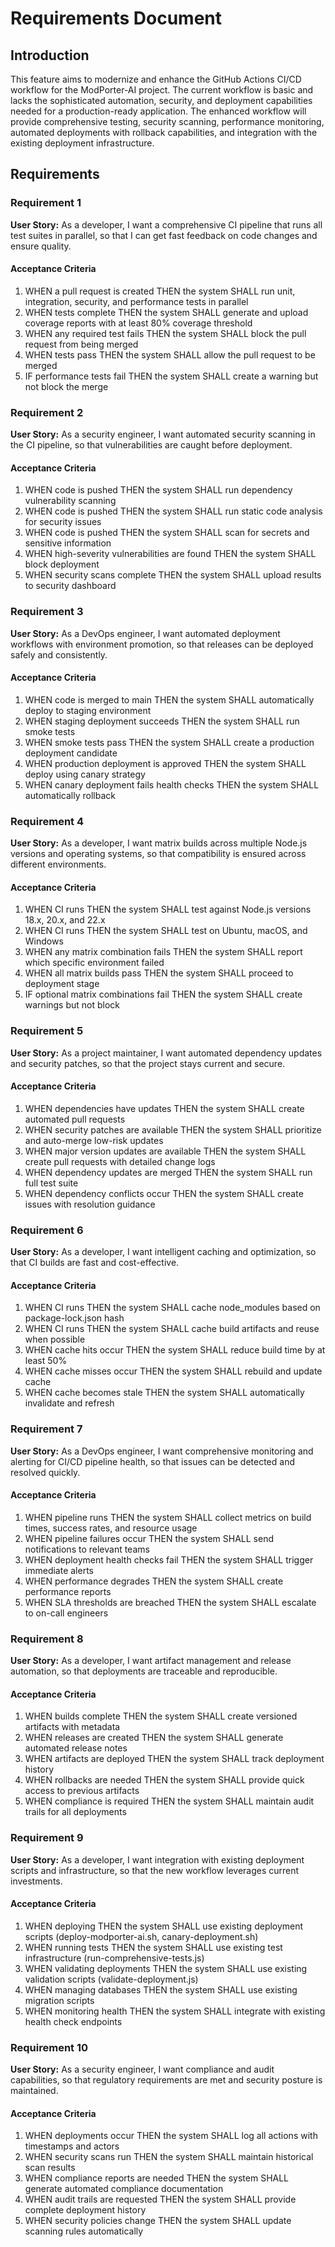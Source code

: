 # Requirements Document

## Introduction

This feature aims to modernize and enhance the GitHub Actions CI/CD workflow for the ModPorter-AI project. The current workflow is basic and lacks the sophisticated automation, security, and deployment capabilities needed for a production-ready application. The enhanced workflow will provide comprehensive testing, security scanning, performance monitoring, automated deployments with rollback capabilities, and integration with the existing deployment infrastructure.

## Requirements

### Requirement 1

**User Story:** As a developer, I want a comprehensive CI pipeline that runs all test suites in parallel, so that I can get fast feedback on code changes and ensure quality.

#### Acceptance Criteria

1. WHEN a pull request is created THEN the system SHALL run unit, integration, security, and performance tests in parallel
2. WHEN tests complete THEN the system SHALL generate and upload coverage reports with at least 80% coverage threshold
3. WHEN any required test fails THEN the system SHALL block the pull request from being merged
4. WHEN tests pass THEN the system SHALL allow the pull request to be merged
5. IF performance tests fail THEN the system SHALL create a warning but not block the merge

### Requirement 2

**User Story:** As a security engineer, I want automated security scanning in the CI pipeline, so that vulnerabilities are caught before deployment.

#### Acceptance Criteria

1. WHEN code is pushed THEN the system SHALL run dependency vulnerability scanning
2. WHEN code is pushed THEN the system SHALL run static code analysis for security issues
3. WHEN code is pushed THEN the system SHALL scan for secrets and sensitive information
4. WHEN high-severity vulnerabilities are found THEN the system SHALL block deployment
5. WHEN security scans complete THEN the system SHALL upload results to security dashboard

### Requirement 3

**User Story:** As a DevOps engineer, I want automated deployment workflows with environment promotion, so that releases can be deployed safely and consistently.

#### Acceptance Criteria

1. WHEN code is merged to main THEN the system SHALL automatically deploy to staging environment
2. WHEN staging deployment succeeds THEN the system SHALL run smoke tests
3. WHEN smoke tests pass THEN the system SHALL create a production deployment candidate
4. WHEN production deployment is approved THEN the system SHALL deploy using canary strategy
5. WHEN canary deployment fails health checks THEN the system SHALL automatically rollback

### Requirement 4

**User Story:** As a developer, I want matrix builds across multiple Node.js versions and operating systems, so that compatibility is ensured across different environments.

#### Acceptance Criteria

1. WHEN CI runs THEN the system SHALL test against Node.js versions 18.x, 20.x, and 22.x
2. WHEN CI runs THEN the system SHALL test on Ubuntu, macOS, and Windows
3. WHEN any matrix combination fails THEN the system SHALL report which specific environment failed
4. WHEN all matrix builds pass THEN the system SHALL proceed to deployment stage
5. IF optional matrix combinations fail THEN the system SHALL create warnings but not block

### Requirement 5

**User Story:** As a project maintainer, I want automated dependency updates and security patches, so that the project stays current and secure.

#### Acceptance Criteria

1. WHEN dependencies have updates THEN the system SHALL create automated pull requests
2. WHEN security patches are available THEN the system SHALL prioritize and auto-merge low-risk updates
3. WHEN major version updates are available THEN the system SHALL create pull requests with detailed change logs
4. WHEN dependency updates are merged THEN the system SHALL run full test suite
5. WHEN dependency conflicts occur THEN the system SHALL create issues with resolution guidance

### Requirement 6

**User Story:** As a developer, I want intelligent caching and optimization, so that CI builds are fast and cost-effective.

#### Acceptance Criteria

1. WHEN CI runs THEN the system SHALL cache node_modules based on package-lock.json hash
2. WHEN CI runs THEN the system SHALL cache build artifacts and reuse when possible
3. WHEN cache hits occur THEN the system SHALL reduce build time by at least 50%
4. WHEN cache misses occur THEN the system SHALL rebuild and update cache
5. WHEN cache becomes stale THEN the system SHALL automatically invalidate and refresh

### Requirement 7

**User Story:** As a DevOps engineer, I want comprehensive monitoring and alerting for CI/CD pipeline health, so that issues can be detected and resolved quickly.

#### Acceptance Criteria

1. WHEN pipeline runs THEN the system SHALL collect metrics on build times, success rates, and resource usage
2. WHEN pipeline failures occur THEN the system SHALL send notifications to relevant teams
3. WHEN deployment health checks fail THEN the system SHALL trigger immediate alerts
4. WHEN performance degrades THEN the system SHALL create performance reports
5. WHEN SLA thresholds are breached THEN the system SHALL escalate to on-call engineers

### Requirement 8

**User Story:** As a developer, I want artifact management and release automation, so that deployments are traceable and reproducible.

#### Acceptance Criteria

1. WHEN builds complete THEN the system SHALL create versioned artifacts with metadata
2. WHEN releases are created THEN the system SHALL generate automated release notes
3. WHEN artifacts are deployed THEN the system SHALL track deployment history
4. WHEN rollbacks are needed THEN the system SHALL provide quick access to previous artifacts
5. WHEN compliance is required THEN the system SHALL maintain audit trails for all deployments

### Requirement 9

**User Story:** As a developer, I want integration with existing deployment scripts and infrastructure, so that the new workflow leverages current investments.

#### Acceptance Criteria

1. WHEN deploying THEN the system SHALL use existing deployment scripts (deploy-modporter-ai.sh, canary-deployment.sh)
2. WHEN running tests THEN the system SHALL use existing test infrastructure (run-comprehensive-tests.js)
3. WHEN validating deployments THEN the system SHALL use existing validation scripts (validate-deployment.js)
4. WHEN managing databases THEN the system SHALL use existing migration scripts
5. WHEN monitoring health THEN the system SHALL integrate with existing health check endpoints

### Requirement 10

**User Story:** As a security engineer, I want compliance and audit capabilities, so that regulatory requirements are met and security posture is maintained.

#### Acceptance Criteria

1. WHEN deployments occur THEN the system SHALL log all actions with timestamps and actors
2. WHEN security scans run THEN the system SHALL maintain historical scan results
3. WHEN compliance reports are needed THEN the system SHALL generate automated compliance documentation
4. WHEN audit trails are requested THEN the system SHALL provide complete deployment history
5. WHEN security policies change THEN the system SHALL update scanning rules automatically